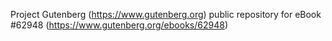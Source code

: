 Project Gutenberg (https://www.gutenberg.org) public repository for eBook #62948 (https://www.gutenberg.org/ebooks/62948)
